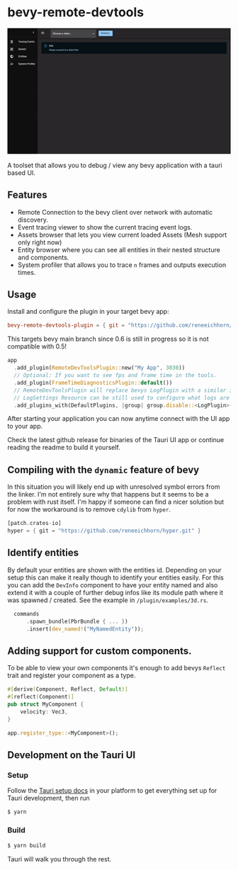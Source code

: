 # bevy-remote-devtools

![Small preview video showing the features listed below](./docs/preview.gif)

A toolset that allows you to debug / view any bevy application with a tauri based UI.

## Features

- Remote Connection to the bevy client over network with automatic discovery.
- Event tracing viewer to show the current tracing event logs.
- Assets browser that lets you view current loaded Assets (Mesh support only right now)
- Entity browser where you can see all entities in their nested structure and components.
- System profiler that allows you to trace `n` frames and outputs execution times.

## Usage

Install and configure the plugin in your target bevy app:

```toml
bevy-remote-devtools-plugin = { git = "https://github.com/reneeichhorn/bevy-remote-devtools.git" }
```

This targets bevy main branch since 0.6 is still in progress so it is not compatible with 0.5!

```rust
app
  .add_plugin(RemoteDevToolsPlugin::new("My App", 3030))
  // Optional: If you want to see fps and frame time in the tools.
  .add_plugin(FrameTimeDiagnosticsPlugin::default())
  // RemoteDevToolsPlugin will replace bevys LogPlugin with a similar implementation.
  // LogSettings Resource can be still used to configure what logs are shown.
  .add_plugins_with(DefaultPlugins, |group| group.disable::<LogPlugin>())
```

After starting your application you can now anytime connect with the UI app to your app.

Check the latest github release for binaries of the Tauri UI app or continue reading the readme to build it yourself.

## Compiling with the `dynamic` feature of bevy

In this situation you will likely end up with unresolved symbol errors from the linker. I'm not entirely sure why that happens but it seems to be a problem with rust itself. I'm happy if someone can find a nicer solution but for now the workaround is to remove `cdylib` from `hyper`.

```rust
[patch.crates-io]
hyper = { git = "https://github.com/reneeichhorn/hyper.git" }
```

## Identify entities

By default your entities are shown with the entities id. Depending on your setup this can make it really though to identify your entities easily. For this you can add the `DevInfo` component to have your entity named and also extend it with a couple of further debug infos like its module path where it was spawned / created. See the example in `/plugin/examples/3d.rs`.

```rust
  commands
      .spawn_bundle(PbrBundle { ... })
      .insert(dev_named!("MyNamedEntity"));
```

## Adding support for custom components.

To be able to view your own components it's enough to add bevys `Reflect` trait and register your component as a type.

```rust
#[derive(Component, Reflect, Default)]
#[reflect(Component)]
pub struct MyComponent {
    velocity: Vec3,
}
```

```rust
app.register_type::<MyComponent>();
```

## Development on the Tauri UI

### Setup

Follow the [Tauri setup docs](https://tauri.studio/docs/getting-started/intro/) in your platform to get everything set up for Tauri development, then run

```bash
$ yarn
```

### Build

```bash
$ yarn build
```

Tauri will walk you through the rest.
